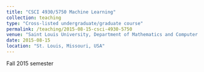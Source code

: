 ```yaml
---
title: "CSCI 4930/5750 Machine Learning"
collection: teaching
type: "Cross-listed undergraduate/graduate course"
permalink: /teaching/2015-08-15-csci-4930-5750
venue: "Saint Louis University, Department of Mathematics and Computer Science"
date: 2015-08-15
location: "St. Louis, Missouri, USA"
---
```


Fall 2015 semester

